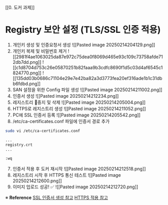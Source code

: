 [[0. 도커 과제]]
# Registry 보안 설정 (TLS/SSL 인증 적용)

1) 개인키 생성 및 인증요청서 생성
![[Pasted image 20250214204129.png]]
2) 개인키 복제 및 비밀번호 제거
![[2981f4ae1063025da87e972c75dea0f8069d465e93c109c73758afde712db7dd.png]]
![[c1d8704d753c26e05870251b82faaa9b3cdfc8690f1d5c03d4af6545c1824770.png]]
![[135dd03b0686c71104e29e7e42ba82a3d3773fea20ef316ade1b1c31dbb6fdbd.png]]
1) SAN 설정을 위한 Config 파일 생성 
![[Pasted image 20250214211002.png]]
2) 인증서 생성
![[Pasted image 20250214212234.png]]
3) 레지스트리 중지 및 삭제
![[Pasted image 20250214205004.png]]
4) HTTPS로 레지스트리 생성
![[Pasted image 20250214211052.png]]
5) PC에 SSL 인증서 등록
![[Pasted image 20250214205542.png]]
6) /etc/ca-certificates.conf 파일에 인증서 경로 추가
```bash
sudo vi /etc/ca-certificates.conf

...
registry.crt
...

:wq
```
7) 인증서 적용 후 도커 재시작
![[Pasted image 20250214212518.png]]
8) 레지스트리 시작 후 HTTPS 통신 테스트
![[Pasted image 20250214212600.png]]
9) 이미지 업로드 성공! ✅
![[Pasted image 20250214212720.png]]

※ **Reference**
[SSL 인증서 생성 참고](https://whdrns2013.github.io/etc/20240113_002_ssl_tls/)
[HTTPS 적용 참고](https://5equal0.tistory.com/entry/Docker-Registry-%EC%82%AC%EC%84%A4-%EC%9B%90%EA%B2%A9-%EB%A0%88%EC%A7%80%EC%8A%A4%ED%8A%B8%EB%A6%AC-%EB%A7%8C%EB%93%A4%EA%B8%B0)